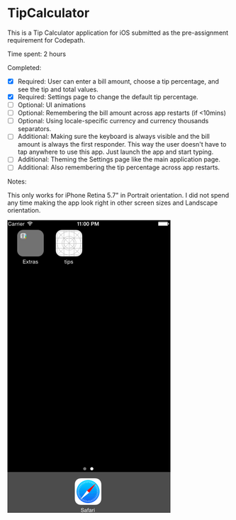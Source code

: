 # TipCalculator

This is a Tip Calculator application for iOS submitted as the pre-assignment requirement for Codepath.

Time spent: 2 hours

Completed:

* [x] Required: User can enter a bill amount, choose a tip percentage, and see the tip and total values.
* [x] Required: Settings page to change the default tip percentage.
* [ ] Optional: UI animations
* [ ] Optional: Remembering the bill amount across app restarts (if <10mins)
* [ ] Optional: Using locale-specific currency and currency thousands separators.
* [ ] Additional: Making sure the keyboard is always visible and the bill amount is always the first responder. This way the user doesn't have to tap anywhere to use this app. Just launch the app and start typing.
* [ ] Additional: Theming the Settings page like the main application page.
* [ ] Additional: Also remembering the tip percentage across app restarts.

Notes:

This only works for iPhone Retina 5.7" in Portrait orientation. I did not spend any time making the app look right in other screen sizes and Landscape orientation.

![Video Walkthrough](overview.gif)
